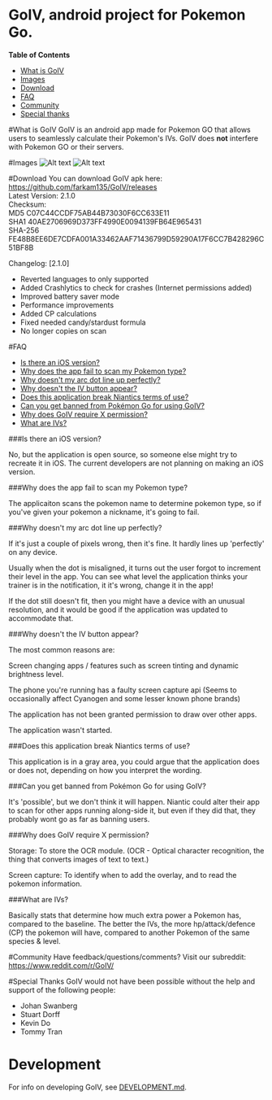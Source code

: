 GoIV, android project for Pokemon Go.
=====================

**Table of Contents**

- [What is GoIV](#what-is-goiv)
- [Images](#images)
- [Download](#download)
- [FAQ](#faq)
- [Community](#community)
- [Special thanks](#special-thanks)

#What is GoIV
GoIV is an android app made for Pokemon GO that allows users to seamlessly calculate their Pokemon's IVs. GoIV does <b>not</b> interfere with Pokemon GO or their servers.

#Images
![Alt text](https://i.imgur.com/bvRfmZV.jpg "Seamlessly Overlays an IV Button")
![Alt text](https://i.imgur.com/aNHUEVI.jpg "Seamlessly Overlays an IV Button")

#Download
You can download GoIV apk here: https://github.com/farkam135/GoIV/releases    
Latest Version: 2.1.0  
Checksum:  
MD5 C07C44CCDF75AB44B73030F6CC633E11  
SHA1 40AE2706969D373FF4990E0094139FB64E965431  
SHA-256 FE48B8EE6DE7CDFA001A33462AAF71436799D59290A17F6CC7B428296C51BF8B   

Changelog:
[2.1.0]  
* Reverted languages to only supported
* Added Crashlytics to check for crashes (Internet permissions added)
* Improved battery saver mode
* Performance improvements
* Added CP calculations
* Fixed needed candy/stardust formula
* No longer copies on scan


#FAQ

- [Is there an iOS version?](#is-there-an-ios-version)
- [Why does the app fail to scan my Pokemon type?](#why-does-the-app-fail-to-scan-my-pokemon-type)
- [Why doesn't my arc dot line up perfectly?](#why-doesn't-my-arc-dot-line-up-perfectly)
- [Why doesn't the IV button appear?](#why-doesn't-the-iv-button-appear)
- [Does this application break Niantics terms of use?](#does-this-application-break-niantics-terms-of-use)
- [Can you get banned from Pokémon Go for using GoIV?](#can-you-get-banned-from-pokémon-go-for-using-goivd)
- [Why does GoIV require X permission?](#why-does-goiv-require-x-permission)
- [What are IVs?](#what-are-ivs)

###Is there an iOS version?

No, but the application is open source, so someone else might try to recreate it in iOS. The current developers are not planning on making an iOS version.

###Why does the app fail to scan my Pokemon type?

The applicaiton scans the pokemon name to determine pokemon type, so if you've given your pokemon a nickname, it's going to fail.

###Why doesn't my arc dot line up perfectly?

If it's just a couple of pixels wrong, then it's fine. It hardly lines up 'perfectly' on any device.

Usually when the dot is misaligned, it turns out the user forgot to increment their level in the app. You can see what level the application thinks your trainer is in the notification, it it's wrong, change it in the app!

If the dot still doesn't fit, then you might have a device with an unusual resolution, and it would be good if the application was updated to accommodate that.

###Why doesn't the IV button appear?

The most common reasons are:

Screen changing apps / features such as screen tinting and dynamic brightness level.

The phone you're running has a faulty screen capture api (Seems to occasionally affect Cyanogen and some lesser known phone brands)

The application has not been granted permission to draw over other apps.

The application wasn't started.

###Does this application break Niantics terms of use?

This application is in a gray area, you could argue that the application does or does not, depending on how you interpret the wording.

###Can you get banned from Pokémon Go for using GoIV?

It's 'possible', but we don't think it will happen. Niantic could alter their app to scan for other apps running along-side it, but even if they did that, they probably wont go as far as banning users.

###Why does GoIV require X permission?

Storage:
To store the OCR module. (OCR - Optical character recognition, the thing that converts images of text to text.)

Screen capture:
To identify when to add the overlay, and to read the pokemon information.

###What are IVs?

Basically stats that determine how much extra power a Pokemon has, compared to the baseline. The better the IVs, the more hp/attack/defence (CP) the pokemon will have, compared to another Pokemon of the same species & level.

#Community
Have feedback/questions/comments? Visit our subreddit: https://www.reddit.com/r/GoIV/

#Special Thanks
GoIV would not have been possible without the help and support of the following people:  
 - Johan Swanberg  
 - Stuart Dorff  
 - Kevin Do  
 - Tommy Tran  

# Development

For info on developing GoIV, see [DEVELOPMENT.md](DEVELOPMENT.md).
